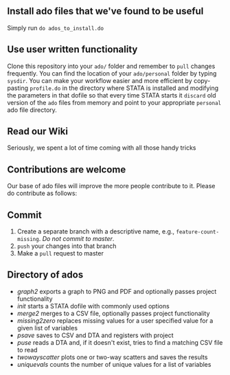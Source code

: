 ## Install ado files that we've found to be useful

Simply run
`do ados_to_install.do`

## Use user written functionality

Clone this repository into your `ado/` folder and remember to `pull` changes frequently.
You can find the location of your `ado/personal` folder by typing `sysdir`. You can make your workflow easier and more efficient by copy-pasting `profile.do` in the directory where STATA is installed and modifying the parameters in that dofile so that every time STATA starts it `discard` old version of the `ado` files from memory and point to your appropriate `personal` ado file directory.

## Read our Wiki
Seriously, we spent a lot of time coming with all those handy tricks

## Contributions are welcome
Our base of ado files will improve the more people contribute to it. Please do contribute as follows:

## Commit
1. Create a separate branch with a descriptive name, e.g., `feature-count-missing`. *Do not commit to master*.
2. `push` your changes into that branch
3. Make a `pull` request to master

## Directory of ados
- *graph2* exports a graph to PNG and PDF and optionally passes project functionality
- *init* starts a STATA dofile with commonly used options
- *merge2* merges to a CSV file, optionally passes project functionality
- *missing2zero* replaces missing values for a user specified value for a given list of variables
- *psave* saves to CSV and DTA and registers with project
- *puse* reads a DTA and, if it doesn't exist, tries to find a matching CSV file to read
- *twowayscatter* plots one or two-way scatters and saves the results 
- *uniquevals* counts the number of unique values for a list of variables
